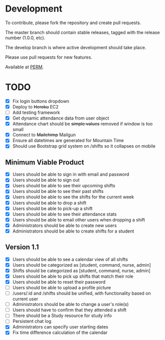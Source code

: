 Development
===========
To contribute, please fork the repository and create pull requests.

The master branch should contain stable releases, tagged with the release number (1.0.0, etc).

The develop branch is where active development should take place.

Please use pull requests for new features.

Available at [PERM](http://54.186.106.12/).

TODO
====
- [x] Fix login buttons dropdown
- [x] Deploy to ~~Heroku~~ EC2
- [ ] Add testing framework
- [x] Get dynamic attendance data from user object
- [x] Attendance chart should be ~~simple values~~ removed if window is too small
- [x] Connect to ~~Mailchimp~~ Mailgun
- [x] Ensure all datetimes are generated for Mountain Time
- [x] Should use Bootstrap grid system on /shifts so it collapses on mobile

Minimum Viable Product
----------------------
- [x] Users should be able to sign in with email and password
- [x] Users should be able to sign out
- [x] Users should be able to see their upcoming shifts
- [x] Users should be able to see their past shifts
- [x] Users should be able to see the shifts for the current week
- [x] Users should be able to drop a shift
- [x] Users should be able to pick-up a shift
- [x] Users should be able to see their attendance stats
- [x] Users should be able to email other users when dropping a shift
- [x] Administrators should be able to create new users
- [x] Administrators should be able to create shifts for a student

Version 1.1
-----------
- [x] Users should be able to see a calendar view of all shifts
- [x] Users should be categorized as [student, command, nurse, admin]
- [x] Shifts should be categorized as [student, command, nurse, admin]
- [x] Users should be able to pick up shifts that match their role
- [x] Users should be able to reset their password
- [ ] Users should be able to upload a profile picture
- [ ] /users/:id and /shifts should be unified, with functionality based on
  current user
- [ ] Administrators should be able to change a user's role(s)
- [ ] Users should have to confirm that they attended a shift
- [ ] There should be a Study resource for study info
- [ ] Persistent chat log
- [x] Administrators can specify user starting dates
- [x] Fix time difference calculation of the calendar